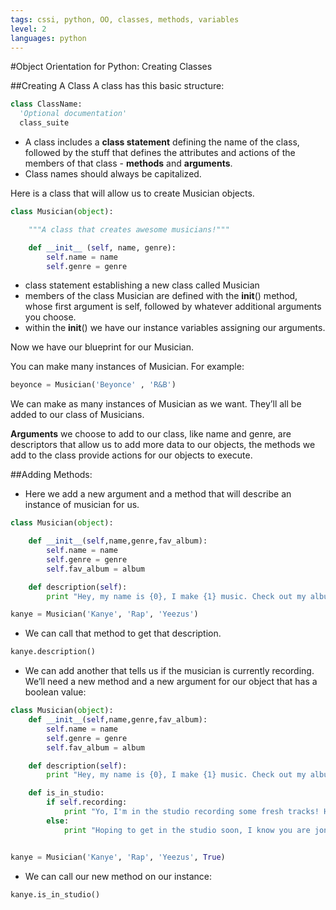 ```yaml
---
tags: cssi, python, OO, classes, methods, variables
level: 2
languages: python
---
```


#Object Orientation for Python: Creating Classes


##Creating A Class
A class has this basic structure:
```python
class ClassName:
  'Optional documentation'
  class_suite
```
+ A class includes a **class statement** defining the name of the class, followed by the stuff that defines the attributes and actions of the members of that class - **methods** and **arguments**.
+ Class names should always be capitalized.


Here is a class that will allow us to create Musician objects.

```python
class Musician(object):

    """A class that creates awesome musicians!"""

    def __init__ (self, name, genre):
        self.name = name
        self.genre = genre
```
+ class statement establishing a new class called Musician
+ members of the class Musician are defined with the __init__() method, whose first argument is self, followed by whatever additional arguments you choose.
+ within the __init__() we have our instance variables assigning our arguments.

Now we have our blueprint for our Musician.

You can make many instances of Musician.
For example:
```python
beyonce = Musician('Beyonce' , 'R&B')
```
We can make as many instances of Musician as we want. They’ll all be added to our class of Musicians.

**Arguments** we choose to add to our class, like name and genre, are descriptors that allow us to add more data to our objects, the methods we add to the class provide actions for our objects to execute.

##Adding Methods:
+ Here we add a new argument and a method that will describe an instance of musician for us.

```python
class Musician(object):

    def __init__(self,name,genre,fav_album):
        self.name = name
        self.genre = genre
        self.fav_album = album

    def description(self):
        print "Hey, my name is {0}, I make {1} music. Check out my album {2}." format(self.name, self.genre, self.album)

kanye = Musician('Kanye', 'Rap', 'Yeezus')
```
+ We can call that method to get that description.

```python
kanye.description()
```

+ We can add another that tells us if the musician is currently recording. We’ll need a new method and a new argument for our object that has a boolean value:

```python
class Musician(object):
    def __init__(self,name,genre,fav_album):
        self.name = name
        self.genre = genre
        self.fav_album = album

    def description(self):
        print "Hey, my name is {0}, I make {1} music. Check out my album {}." format(self.name, self.genre, self.album)

    def is_in_studio:
        if self.recording:
            print "Yo, I'm in the studio recording some fresh tracks! Holla at me later!"
        else:
            print "Hoping to get in the studio soon, I know you are jonesing for new material!"


kanye = Musician('Kanye', 'Rap', 'Yeezus', True)
```

+ We can call our new method on our instance:

```python
kanye.is_in_studio()
```
